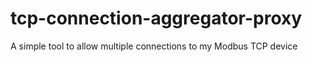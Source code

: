# tcp-connection-aggregator-proxy
A simple tool to allow multiple connections to my Modbus TCP device
